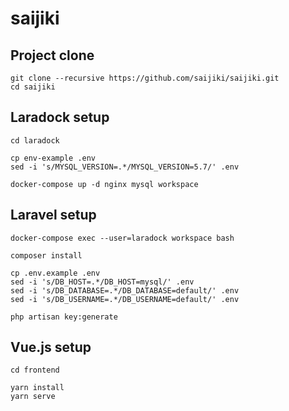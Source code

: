 # saijiki

## Project clone

```
git clone --recursive https://github.com/saijiki/saijiki.git
cd saijiki
```

## Laradock setup

```
cd laradock

cp env-example .env
sed -i 's/MYSQL_VERSION=.*/MYSQL_VERSION=5.7/' .env

docker-compose up -d nginx mysql workspace
```

## Laravel setup

```
docker-compose exec --user=laradock workspace bash

composer install

cp .env.example .env
sed -i 's/DB_HOST=.*/DB_HOST=mysql/' .env
sed -i 's/DB_DATABASE=.*/DB_DATABASE=default/' .env
sed -i 's/DB_USERNAME=.*/DB_USERNAME=default/' .env

php artisan key:generate
```

## Vue.js setup

```
cd frontend

yarn install
yarn serve
```

